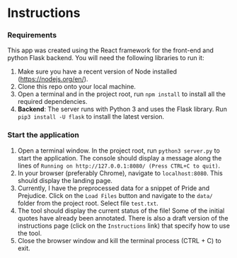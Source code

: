 # Instructions
### Requirements
This app was created using the React framework for the front-end and python Flask backend. You will need the 
following libraries to run it:
1. Make sure you have a recent version of Node installed (https://nodejs.org/en/).
2. Clone this repo onto your local machine. 
3. Open a terminal and in the project root, run `npm install` to install all the required dependencies. 
4. **Backend**: The server runs with Python 3 and uses the Flask library. Run `pip3 install -U flask` to install the latest version.

### Start the application
1. Open a terminal window. In the project root, run `python3 server.py` to start the application. The console should display a message 
along the lines of `Running on http://127.0.0.1:8080/ (Press CTRL+C to quit)`.
2. In your browser (preferably Chrome), navigate to `localhost:8080`. This should display the landing page. 
3. Currently, I have the preprocessed data for a snippet of Pride and Prejudice. Click on the `Load Files` button
 and navigate to the `data/` folder from the project root. Select file `test.txt`.
4. The tool should display the current status of the file! Some of the initial quotes have already been annotated. 
There is also a draft version of the instructions page (click on the `Instructions` link) that specify how to 
use the tool. 
5. Close the browser window and kill the terminal process (CTRL + C) to exit.